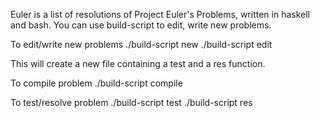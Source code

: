 Euler is a list of resolutions of Project Euler's Problems, written in haskell and bash.
You can use build-script to edit, write new problems.

To edit/write new problems
./build-script new <Problem number>
./build-script edit <Problem number>

This will create a new file containing a test and a res function.

To compile problem
./build-script compile <Problem number>

To test/resolve problem
./build-script test <Problem number>
./build-script res <Problem number>
